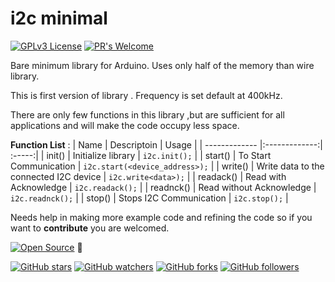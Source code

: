 # i2c minimal 
[![GPLv3 License](https://img.shields.io/badge/License-GPL%20v3-informational.svg)](https://opensource.org/licenses/)  [![PR's Welcome](https://img.shields.io/badge/PRs-welcome-brightgreen.svg?style=flat)](http://makeapullrequest.com)

Bare minimum library for Arduino. Uses only half of the memory than wire library.

This is first version of library . Frequency is set default at 400kHz.

 
There are only few functions in this library ,but are sufficient for all applications and will make the code occupy less space.


**Function List** :
| Name      | Descriptoin           | Usage |
| ------------- |:-------------:| :-----:|
| init()     | Initialize library | `i2c.init();` |
| start()     | To Start Communication     |   `i2c.start(<device_address>);` |
| write() | Write data to the connected I2C device      |   `i2c.write<data>);` |
| readack() | Read with Acknowledge      |    `i2c.readack();` |
| readnck() | Read without Acknowledge      |    `i2c.readnck();` |
| stop() | Stops I2C Communication     |    `i2c.stop();` |

Needs help in making more example code and refining the code so if you want to **contribute** you are welcomed.

[![Open Source](https://badges.frapsoft.com/os/v1/open-source.svg?v=103)](https://opensource.org/)  :rocket:

[![GitHub stars](https://img.shields.io/github/stars/vishnuajith/i2c-minimal?style=social&label=Star)](https://github.com/vishnuajith/MyBadges) [![GitHub watchers](https://img.shields.io/github/watchers/vishnuajith/i2c-minimal?style=social&label=Watch)](https://github.com/vishnuajith/MyBadges) [![GitHub forks](https://img.shields.io/github/forks/vishnuajith/i2c-minimal?style=social&label=Fork)](https://github.com/vishnuajith/MyBadges) [![GitHub followers](https://img.shields.io/github/followers/vishnuajith?style=social&label=Follow)](https://github.com/vishnuajith/MyBadges) 
